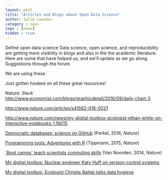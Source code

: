 ```yaml
---
layout: post
title: "Articles and Blogs about Open Data Science"
author: Julie Lowndes
category : news 
tags : [news]
hidden : true
---
```


Define open data science 
Data science, open science, and reproducibility are getting more visibility in blogs and also in the the academic literature. Here are some that have helped us, and we'll update as we go along. Suggestions through the forum. 


We are using these 

Just gotten hooked on all these great resources!

Nature: Slack
http://www.economist.com/blogs/graphicdetail/2016/09/daily-chart-3

http://www.nature.com/articles/s41562-016-0021

http://www.nature.com/news/my-digital-toolbox-ecologist-ethan-white-on-interactive-notebooks-1.16015

[Democratic databases: science on GitHub](http://www.nature.com/news/democratic-databases-science-on-github-1.20719) (Perkel, 2016, *Nature*)

[Programming tools: Adventures with R](http://www.nature.com/news/programming-tools-adventures-with-r-1.16609) (Tippmann, 2015, *Nature*)

['Boot camps' teach scientists computing skills](http://www.nature.com/news/boot-camps-teach-scientists-computing-skills-1.15799) (Van Noorden, 2014, *Nature*)

[My digital toolbox: Nuclear engineer Katy Huff on version-control systems](http://www.nature.com/news/my-digital-toolbox-nuclear-engineer-katy-huff-on-version-control-systems-1.16014)

[My digital toolbox: Ecologist Christie Bahlai talks data hygiene](http://www.nature.com/news/my-digital-toolbox-ecologist-christie-bahlai-talks-data-hygiene-1.15896)
